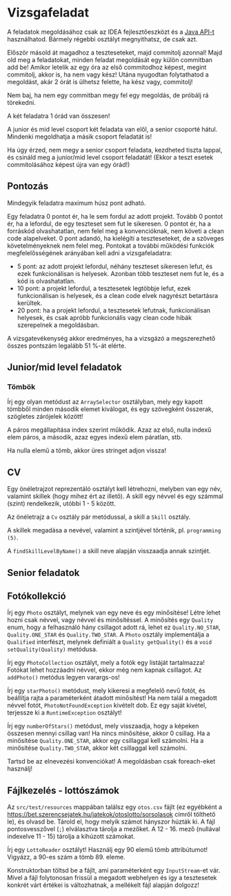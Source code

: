 # Vizsgafeladat

A feladatok megoldásához csak az IDEA fejlesztőeszközt és
a [Java API-t](https://docs.oracle.com/en/java/javase/15/docs/api/index.html)
használhatod. Bármely régebbi osztályt megnyithatsz, de csak azt.

Először másold át magadhoz a teszteseteket, majd commitolj azonnal!
Majd old meg a feladatokat, minden feladat megoldását egy külön commitban
add be!
Amikor letelik az egy óra az első commitodhoz képest, megint commitolj, akkor is,
ha nem vagy kész! Utána nyugodtan folytathatod a megoldást, akár 2 órát is
ülhetsz felette, ha kész vagy, commitolj!

Nem baj, ha nem egy commitban megy fel egy megoldás, de próbálj rá törekedni.

A két feladatra 1 órád van összesen!

A junior és mid level csoport két feladata van elől, a senior csoporté 
hátul. Mindenki megoldhatja a másik csoport feladatát is!

Ha úgy érzed, nem megy a senior csoport feladata, kezdheted tiszta lappal,
és csináld meg a junior/mid level csoport feladatát! (Ekkor a teszt esetek
commitolásához képest újra van egy órád!)

## Pontozás

Mindegyik feladatra maximum húsz pont adható.

Egy feladatra 0 pontot ér, ha le sem fordul az adott projekt. Tovább 0 pontot ér, ha a lefordul,
de egy teszteset sem fut le sikeresen. 0 pontot ér, ha a forráskód olvashatatlan, nem felel meg
a konvencióknak, nem követi a clean code alapelveket. 0 pont adandó, ha kielégíti a teszteseteket, de a szöveges követelményeknek nem felel meg.
Pontokat a további működési funkciók megfelelősségének arányában kell adni a vizsgafeladatra:

* 5 pont: az adott projekt lefordul, néhány teszteset sikeresen lefut, és ezek funkcionálisan is helyesek. Azonban több teszteset nem fut le, és a kód is olvashatatlan.
* 10 pont: a projekt lefordul, a tesztesetek legtöbbje lefut, ezek funkcionálisan is helyesek, és a clean code elvek nagyrészt betartásra kerültek.
* 20 pont: ha a projekt lefordul, a tesztesetek lefutnak, funkcionálisan helyesek, és csak
apróbb funkcionális vagy clean code hibák szerepelnek a megoldásban.

A vizsgatevékenység akkor eredményes, ha a vizsgázó a megszerezhető összes
pontszám legalább 51 %-át elérte. 

## Junior/mid level feladatok

### Tömbök

Írj egy olyan metódust az `ArraySelector` osztályban, mely egy kapott tömbből minden második elemet
kiválogat, és egy szövegként összerak, szögletes zárójelek között!

A páros megállapítása index szerint működik. Azaz az első, nulla indexű elem
páros, a második, azaz egyes indexű elem páratlan, stb.

Ha nulla elemű a tömb, akkor üres stringet adjon vissza!

## CV

Egy önéletrajzot reprezentáló osztályt kell létrehozni,
melyben van egy név, valamint skillek (hogy mihez ért az illető). A
skill egy névvel és egy számmal (szint) rendelkezik, utóbbi
1 - 5 között.

Az önéletrajz a `Cv` osztály pár metódussal,
a skill a `Skill` osztály.

A skillek megadása a nevével, valamint a szintjével
történik, pl. `programming (5)`.

A `findSkillLevelByName()` a skill neve alapján visszaadja
annak szintjét.

## Senior feladatok

## Fotókollekció

Írj egy `Photo` osztályt, melynek van egy neve és egy minősítése! Létre lehet hozni
csak névvel, vagy névvel és minősítéssel. A minősítés egy `Quality` enum, hogy a felhasználó
hány csillagot adott rá, lehet ez `Quality.NO_STAR`, `Quality.ONE_STAR` és `Quality.TWO_STAR`.
A `Photo` osztály implementálja a `Qualified` interfészt, melynek definiált a `Quality getQuality()` 
és a `void setQuality(Quality)` metódusa.

Írj egy `PhotoCollection` osztályt, mely a fotók egy listáját tartalmazza! Fotókat lehet hozzáadni
névvel, ekkor még nem kapnak csillagot. Az `addPhoto()` metódus legyen varargs-os!

Írj egy `starPhoto()` metódust, mely kikeresi a megfelelő nevű fotót, és beállítja rajta a paraméterként
átadott minősítést! Ha nem talál a megadott névvel fotót, `PhotoNotFoundException` kivételt dob. Ez
egy saját kivétel, terjessze ki a `RuntimeException` osztályt!

Írj egy `numberOfStars()` metódust, mely visszaadja, hogy a képeken összesen mennyi csillag van!
Ha nincs minősítése, akkor 0 csillag. Ha a minősítése `Quality.ONE_STAR`, akkor egy csillaggal kell
 számolni. Ha a minősítése `Quality.TWO_STAR`, akkor két csillaggal kell számolni.

Tartsd be az elnevezési konvenciókat! A megoldásban csak foreach-eket használj!

## Fájlkezelés - lottószámok

Az `src/test/resources` mappában találsz egy `otos.csv` fájlt 
(ez egyébként a https://bet.szerencsejatek.hu/jatekok/otoslotto/sorsolasok
címről tölthető le), és olvasd be. Tárold el, hogy melyik számot hányszor húzták ki. A fájl pontosvesszővel (`;`) elválasztva tárolja
a mezőket. A 12 - 16. mező (nullával indexelve 11 - 15) tárolja a kihúzott számokat.

Írj egy `LottoReader` osztályt! Használj egy 90 elemű tömb attribútumot! Vigyázz, a 90-es szám a tömb 89. eleme.

Konstruktorban töltsd be a fájlt, ami paraméterként egy `InputStream`-et vár. 
Mivel a fájl folytonosan frissül a megadott webhelyen és így a tesztesetek konkrét várt értékei is változhatnak, 
a mellékelt fájl alapján dolgozz!